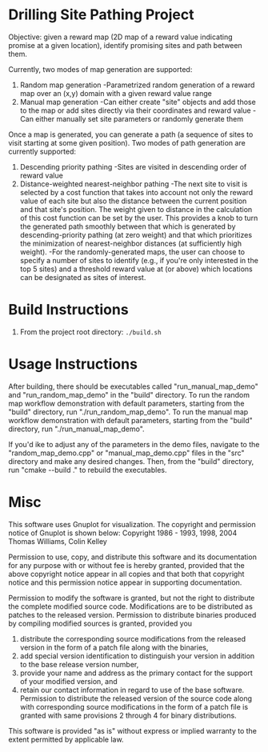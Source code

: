 # Drilling Site Pathing Project
Objective: given a reward map (2D map of a reward value indicating promise at a given location), identify promising sites and path between them.

Currently, two modes of map generation are supported:
  1. Random map generation
     -Parametrized random generation of a reward map over an (x,y) domain with a given reward value range
  2. Manual map generation
     -Can either create "site" objects and add those to the map or add sites directly via their coordinates and reward value
     -Can either manually set site parameters or randomly generate them

Once a map is generated, you can generate a path (a sequence of sites to visit starting at some given position). Two modes of path generation are currently supported:
  1. Descending priority pathing
    -Sites are visited in descending order of reward value
  2. Distance-weighted nearest-neighbor pathing
    -The next site to visit is selected by a cost function that takes into account not only the reward value of each site but also the distance between the current position and that site's position. The weight given to distance in the calculation of this cost function can be set by the user. This provides a knob to turn the generated path smoothly between that which is generated by descending-priority pathing (at zero weight) and that which prioritizes the minimization of nearest-neighbor distances (at sufficiently high weight).
    -For the randomly-generated maps, the user can choose to specify a number of sites to identify (e.g., if you're only interested in the top 5 sites) and a threshold reward value at (or above) which locations can be designated as sites of interest.



# Build Instructions
1. From the project root directory: `./build.sh`

# Usage Instructions
After building, there should be executables called "run_manual_map_demo" and "run_random_map_demo" in the "build" directory.
To run the random map workflow demonstration with default parameters, starting from the "build" directory, run "./run_random_map_demo".
To run the manual map workflow demonstration with default parameters, starting from the "build" directory, run "./run_manual_map_demo".

If you'd ike to adjust any of the parameters in the demo files, navigate to the "random_map_demo.cpp" or "manual_map_demo.cpp" files in the "src" directory and make any desired changes. Then, from the "build" directory, run "cmake --build ." to rebuild the executables.

# Misc

This software uses Gnuplot for visualization. The copyright and permission notice of Gnuplot is shown below:
Copyright 1986 - 1993, 1998, 2004   Thomas Williams, Colin Kelley

Permission to use, copy, and distribute this software and its
documentation for any purpose with or without fee is hereby granted,
provided that the above copyright notice appear in all copies and
that both that copyright notice and this permission notice appear
in supporting documentation.

Permission to modify the software is granted, but not the right to
distribute the complete modified source code.  Modifications are to
be distributed as patches to the released version.  Permission to
distribute binaries produced by compiling modified sources is granted,
provided you
  1. distribute the corresponding source modifications from the
   released version in the form of a patch file along with the binaries,
  2. add special version identification to distinguish your version
   in addition to the base release version number,
  3. provide your name and address as the primary contact for the
   support of your modified version, and
  4. retain our contact information in regard to use of the base
   software.
Permission to distribute the released version of the source code along
with corresponding source modifications in the form of a patch file is
granted with same provisions 2 through 4 for binary distributions.

This software is provided "as is" without express or implied warranty
to the extent permitted by applicable law.
